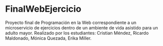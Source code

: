 # FinalWebEjercicio
Proyecto final de Programación en la Web correspondiente a un microservicio de ejercicios dentro de un ambiente de vida asistido para un adulto mayor. Realizado por los estudiantes: Cristian Méndez, Ricardo Maldonado, Mónica Quezada, Erika Miller.
